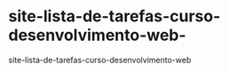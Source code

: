 # site-lista-de-tarefas-curso-desenvolvimento-web-
site-lista-de-tarefas-curso-desenvolvimento-web 
